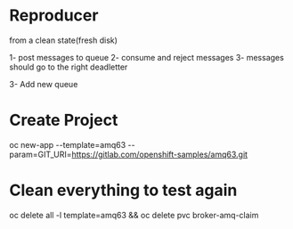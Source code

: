 # Reproducer


from a clean state(fresh disk)

1- post messages to queue
2- consume and reject messages
3- messages should go to the right deadletter

3- Add new queue


# Create Project 
oc new-app --template=amq63 --param=GIT_URI=https://gitlab.com/openshift-samples/amq63.git

# Clean everything to test again
oc delete all -l template=amq63 && oc delete pvc broker-amq-claim

